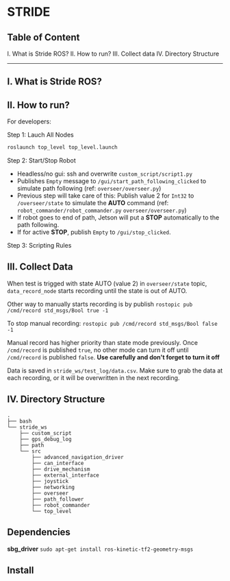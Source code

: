# STRIDE

Table of Content
---
I. What is Stride ROS?
II. How to run?
III. Collect data
IV. Directory Structure

---
I. What is Stride ROS?
----

II. How to run?
----

For developers:

Step 1: Lauch All Nodes
```bash
roslaunch top_level top_level.launch 
```

Step 2: Start/Stop Robot
- Headless/no gui: ssh and overwrite `custom_script/script1.py` 
- Publishes `Empty` message to `/gui/start_path_following_clicked` to simulate path following (ref: `overseer/overseer.py`)
- Previous step will take care of this: Publish value 2 for `Int32` to `/overseer/state` to simulate the __AUTO__ command (ref: `robot_commander/robot_commander.py` `overseer/overseer.py`)
- If robot goes to end of path, Jetson will put a __STOP__ automatically to the path following.
- If for active __STOP__, publish `Empty` to `/gui/stop_clicked`.

Step 3: Scripting Rules


III. Collect Data
---
When test is trigged with state AUTO (value 2) in `overseer/state` topic, `data_record_node` starts recording until the state is out of AUTO. 

Other way to manually starts recording is by publish 
`rostopic pub /cmd/record std_msgs/Bool true -1` 

To stop manual recording: 
`rostopic pub /cmd/record std_msgs/Bool false -1` 

Manual record has higher priority than state mode previously. Once `/cmd/record` is published `true`, no other mode can turn it off until `/cmd/record` is published `false`. **Use carefully and don't forget to turn it off**

Data is saved in `stride_ws/test_log/data.csv`. Make sure to grab the data at each recording, or it will be overwritten in the next recording.

IV. Directory Structure
----
```
.
├── bash
└── stride_ws
    ├── custom_script
    ├── gps_debug_log
    ├── path
    └── src
        ├── advanced_navigation_driver
        ├── can_interface
        ├── drive_mechanism
        ├── external_interface
        ├── joystick
        ├── networking
        ├── overseer
        ├── path_follower
        ├── robot_commander
        └── top_level
```

Dependencies
---
__sbg_driver__ `sudo apt-get install ros-kinetic-tf2-geometry-msgs`

Install
---
